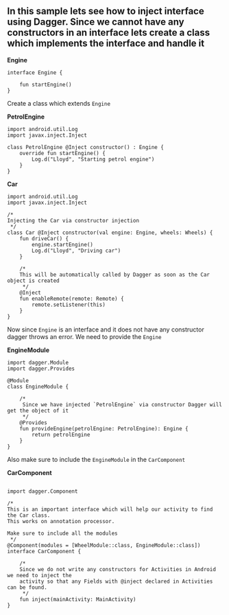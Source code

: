 ## In this sample lets see how to inject interface using Dagger. Since we cannot have any constructors in an interface lets create a class which implements the interface and handle it

**Engine**

```
interface Engine {

    fun startEngine()
}
```

Create a class which extends `Engine`

**PetrolEngine**

```
import android.util.Log
import javax.inject.Inject

class PetrolEngine @Inject constructor() : Engine {
    override fun startEngine() {
        Log.d("Lloyd", "Starting petrol engine")
    }
}
```

**Car**

```
import android.util.Log
import javax.inject.Inject

/*
Injecting the Car via constructor injection
 */
class Car @Inject constructor(val engine: Engine, wheels: Wheels) {
    fun driveCar() {
        engine.startEngine()
        Log.d("Lloyd", "Driving car")
    }

    /*
    This will be automatically called by Dagger as soon as the Car object is created
     */
    @Inject
    fun enableRemote(remote: Remote) {
        remote.setListener(this)
    }
}
```

Now since `Engine` is an interface and it does not have any constructor dagger throws an error. We need to provide the `Engine`

**EngineModule**

```
import dagger.Module
import dagger.Provides

@Module
class EngineModule {

    /*
     Since we have injected `PetrolEngine` via constructor Dagger will get the object of it
     */
    @Provides
    fun provideEngine(petrolEngine: PetrolEngine): Engine {
        return petrolEngine
    }
}
```

Also make sure to include the `EngineModule` in the `CarComponent`

**CarComponent**

```

import dagger.Component

/*
This is an important interface which will help our activity to find the Car class.
This works on annotation processor.

Make sure to include all the modules
 */
@Component(modules = [WheelModule::class, EngineModule::class])
interface CarComponent {

    /*
    Since we do not write any constructors for Activities in Android we need to inject the
    activity so that any Fields with @inject declared in Activities can be found.
     */
    fun inject(mainActivity: MainActivity)
}
```


